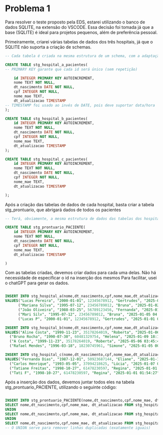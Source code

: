 # Problema 1

Para resolver o teste proposto pela EDS, estarei utilizando o banco de dados SQLITE, na extensão do VSCODE.
Essa decisão foi tomada já que a base (SQLITE) é ideal para projetos pequenos, além de preferência pessoal.

Primeiramente, criarei várias tabelas de dados dos três hospitais, já que o SQLITE não suporta a criação de schemas.

```sql
-- Cada tabela é criada na mesma estrutura de um schema, com a adaptação necessária ao final

CREATE TABLE stg_hospital_a_pacientes(
-- PRIMARY KEY garante que cada id será único (sem repetição)

    id INTEGER PRIMARY KEY AUTOINCREMENT,
    nome TEXT NOT NULL,
    dt_nascimento DATE NOT NULL,
    cpf INTEGER NOT NULL,
    nome_mae TEXT, 
    dt_atualizacao TIMESTAMP
-- TIMESTAMP foi usado ao invés de DATE, pois deve suportar data/hora
);

CREATE TABLE stg_hospital_b_pacientes(
    id INTEGER PRIMARY KEY AUTOINCREMENT,
    nome TEXT NOT NULL,
    dt_nascimento DATE NOT NULL,
    cpf INTEGER NOT NULL,
    nome_mae TEXT, 
    dt_atualizacao TIMESTAMP
);

CREATE TABLE stg_hospital_c_pacientes(
    id INTEGER PRIMARY KEY AUTOINCREMENT,
    nome TEXT NOT NULL,
    dt_nascimento DATE NOT NULL,
    cpf INTEGER NOT NULL,
    nome_mae TEXT, 
    dt_atualizacao TIMESTAMP

);
```

Após a criação das tabelas de dados de cada hospital, basta criar a tabela stg_prontuario, que abrigará dados de todos os pacientes

```sql
-- Terá, obviamente, a mesma estrutura de dados das tabelas dos hospitais.

CREATE TABLE stg_prontuario_PACIENTE(
    id INTEGER PRIMARY KEY AUTOINCREMENT,
    nome TEXT NOT NULL,
    dt_nascimento DATE NOT NULL,
    cpf INTEGER NOT NULL,
    nome_mae TEXT, 
    dt_atualizacao TIMESTAMP

)
```
Com as tabelas criadas, devemos criar dados para cada uma delas. Não há necessidade de especificar o id na inserção dos mesmos
Para facilitar, usei o chatGPT para gerar os dados.

```sql

INSERT INTO stg_hospital_a(nome,dt_nascimento,cpf,nome_mae,dt_atualizacao)
VALUES("Lucas Pereira", "2000-01-01", 12345678912, "Gertrudes", "2025-01-07 13:59:55"),
      ("Mariana Silva", "1995-07-12", 23456789012, "Bruna", "2025-01-02 09:30:45"),
      ("João Oliveira", "1988-03-25", 56789123456, "Fernanda", "2025-01-03 15:45:03"),
      ("Mari Silv", "1995-07-12", 23456789012, "Bruna", "2025-01-05 04:35:30"),
      ("Lucas P", "2000-01-01", 12345678912, "Gertrudes", "2025-01-01 02:00:23");

INSERT INTO stg_hospital_b(nome,dt_nascimento,cpf,nome_mae,dt_atualizacao)
VALUES("Aline Costa", "1999-11-23", 35178264019, "Roberta", "2025-01-06 04:05:50"),
  ("Bruno Rocha", "1990-07-30", 60481329754, "Helena", "2025-01-09 18:15:05"),
  ("A Costa", "1999-11-23", 35178264019, "Roberta", "2025-05-06 03:45:40"),
  ("Rafael Mendes", "1996-03-18", 18230745961, "Simone", "2025-01-05 00:11:29");

INSERT INTO stg_hospital_c(nome,dt_nascimento,cpf,nome_mae,dt_atualizacao)
VALUES("Fernanda Dias", "1987-12-01", 50923687144, "Eliane", "2025-01-10 14:53:00"),
  ("Carlos Henrique", "1993-05-05", 37094218625, "Lúcia", "2025-01-07 09:47:18"),
  ("Tatiane Freitas", "1998-10-27", 61478230597, "Regina", "2025-01-01 19:08:22"),
  ("Tati F", "1998-10-27", 61478230597, "Regina", "2025-01-01 01:54:27");

```

Após a inserção dos dados, devemos juntar todos eles na tabela stg_prontuario_PACIENTE, utilizando o seguinte código:

```sql

INSERT INTO stg_prontuario_PACIENTE(nome,dt_nascimento,cpf,nome_mae, dt_atualizacao)
SELECT nome,dt_nascimento,cpf,nome_mae, dt_atualizacao FROM stg_hospital_a
UNION
SELECT nome,dt_nascimento,cpf,nome_mae, dt_atualizacao FROM stg_hospital_b
UNION
SELECT nome,dt_nascimento,cpf,nome_mae, dt_atualizacao FROM stg_hospital_c;
-- O UNION serve para remover linhas duplicadas (exatamente iguais)

```


